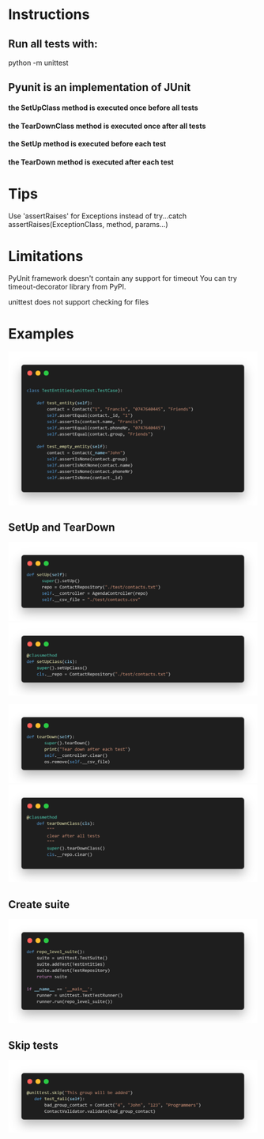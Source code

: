 
# Instructions
## Run all tests with:
python -m unittest
## Pyunit is an implementation of JUnit

#### the SetUpClass method is executed once before all tests
#### the TearDownClass method is executed once after all tests
#### the SetUp method is executed before each test
#### the TearDown method is executed after each test

# Tips
Use 'assertRaises' for Exceptions instead of try...catch
    assertRaises(ExceptionClass, method, params...)

# Limitations
PyUnit framework doesn't contain any support for timeout
You can try timeout-decorator library from PyPI.

unittest does not support checking for files

# Examples

![Simple Test Example](/screenshots/entity.png)

## SetUp and TearDown
![SetUp](/screenshots/setUp.png)
![SetUpClass](/screenshots/setUpClass.png)

![TearDown](/screenshots/tearDown.png)
![TearDownClass](/screenshots/tearDownClass.png)

## Create suite
![Suite](/screenshots/suiteCreate.png)

## Skip tests
![Skip](/screenshots/skip.png)